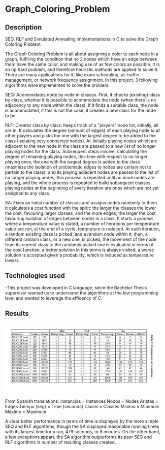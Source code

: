 # Graph_Coloring_Problem

## Description
 SEQ, RLF and Simulated Annealing implementations in C to solve the Graph Coloring Problem. 
 
 The Graph Coloring Problem is all about assigning a color to each node in a graph, fulfilling the condition that no 2 nodes which have an edge between them have the same color, and making use of as few colors as possible. It is an np hard problem, and therefore heuristic methods are applied to solve it. There are many applications for it, like exam scheduling, air traffic management, or network frequency assignment. In this project, 3 following algorithms were implemented to solve the problem:
 
 SEQ: Acommodates node by node in classes. First, it checks (existing) class by class, whether it is possible to acommodate the node (when there is no adjacency to any node within the class), if it finds a suitable class, the node is acommodated, if this is not the case, it creates a new class for the node to be. 
 
 RLF: Creates class by class. Keeps track of a "players" node list, initially, all are in. It calculates the degree (amount of edges) of each playing node to all other players and picks the one with the largest degree to be added to the class (Isolating very connected nodes). All initially playing nodes which are adjacent to the new node in the class are passed to a new list of no longer playing nodes for the class. Subsequent steps involve, calculating the degree of remaining playing nodes, this time with respect to no longer playing ones, the one with the largest degree is added to the class (maximize the isolation of problematic edges to nodes are certain not to pertain to the class), and its playing adjacent nodes are passed to the list of no longer playing nodes, this process is repeated until no more nodes are playing, and the whole process is repeated to build subsequent classes, playing nodes at the beginning of every iteration are ones which are not yet assigned to any class. 
 
 SA: Fixes an initial number of classes and assigns nodes randomly to them. It calculates a cost function with the spirit: the larger the classes the lower the cost, favouring larger classes, and the more edges, the larger the cost, favouring isolation of edges between nodes in a class. It starts a process where a temperature value is stated, a number of iterations per temperature value are run, at the end of a cycle, temprature is reduced. At each iteration, a random existing class is picked, and a random node within it, then, a different random class, or a new one, is picked, the movement of the node from its current class to the randomly picked one is evaluated in terms of the cost function, a better solution in this terms is always visited, a worse solution is accepted given a probability, which is reduced as temperature lowers. 

 ## Technologies used 
 -This project was developed in C language, since the Bachelor Thesis supervisor wanted us to understand the algorithms at the low programming level and wanted to leverage the efficency of C. 


 ## Results

 ![Heuristics comparisson](./Comparisson_table_BT.jpg)

From Spanish translations:
Instancias = Instances 
Nodos = Nodes
Aristas = Edges
Tiempo (seg) = Time (seconds)
Clases = Classes
Mínimo = Minimum 
Máximo = Maximum

A clear better performance in terms of time is displayed by the more simple SEQ and RLF algorithms, though the SA displayed reasonable running times with its largest time for a run, 479 seconds, or 8 minutes. On the other hand, a few exceptions appart, the SA algorithm outperforms its peer SEQ and RLF algorithms in number of resulting classes created.
 
